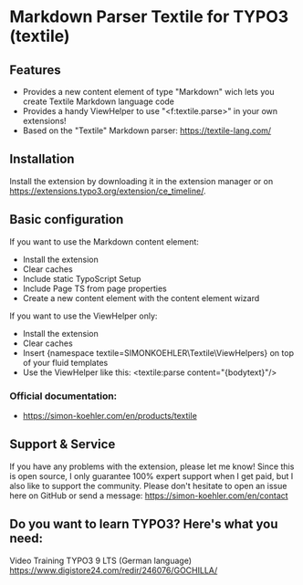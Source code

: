 # Markdown Parser Textile for TYPO3 (textile)

## Features
- Provides a new content element of type "Markdown" wich lets you create Textile Markdown language code
- Provides a handy ViewHelper to use "<f:textile.parse>" in your own extensions!
- Based on the "Textile" Markdown parser: https://textile-lang.com/

## Installation

Install the extension by downloading it in the extension manager or on https://extensions.typo3.org/extension/ce_timeline/.

## Basic configuration

If you want to use the Markdown content element:

- Install the extension
- Clear caches
- Include static TypoScript Setup
- Include Page TS from page properties
- Create a new content element with the content element wizard

If you want to use the ViewHelper only:

- Install the extension
- Clear caches
- Insert {namespace textile=SIMONKOEHLER\Textile\ViewHelpers} on top of your fluid templates
- Use the ViewHelper like this: <textile:parse content="{bodytext}"/>

### Official documentation:
- https://simon-koehler.com/en/products/textile

## Support & Service

If you have any problems with the extension, please let me know! Since this is open source, I only guarantee 100% expert support when I get paid, but I also like to support the community. Please don't hesitate to open an issue here on GitHub or send a message: https://simon-koehler.com/en/contact

## Do you want to learn TYPO3? Here's what you need:
Video Training TYPO3 9 LTS (German language)
https://www.digistore24.com/redir/246076/GOCHILLA/
